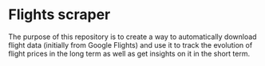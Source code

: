 # Flights scraper

The purpose of this repository is to create a way to automatically download flight data (initially from Google Flights) and use it to track the evolution of flight prices in the long term as well as get insights on it in the short term.

